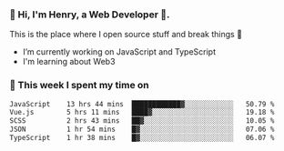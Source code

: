 <!-- [![Click to enter my website](https://github.com/zh30/zh30/assets/7930156/bb82b0df-3fb8-4136-8522-734cd2b27f6a)](https://blog.zhanghe.dev) -->

### 👋 Hi, I'm Henry, a Web Developer 🚀.

This is the place where I open source stuff and break things :rofl:

- I’m currently working on JavaScript and TypeScript
- I'm learning about Web3 

### 💪 This week I spent my time on

<!--START_SECTION:waka-->

```txt
JavaScript    13 hrs 44 mins  ████████████▓░░░░░░░░░░░░   50.79 %
Vue.js        5 hrs 11 mins   ████▓░░░░░░░░░░░░░░░░░░░░   19.18 %
SCSS          2 hrs 43 mins   ██▓░░░░░░░░░░░░░░░░░░░░░░   10.05 %
JSON          1 hr 54 mins    █▓░░░░░░░░░░░░░░░░░░░░░░░   07.06 %
TypeScript    1 hr 38 mins    █▓░░░░░░░░░░░░░░░░░░░░░░░   06.07 %
```

<!--END_SECTION:waka-->
